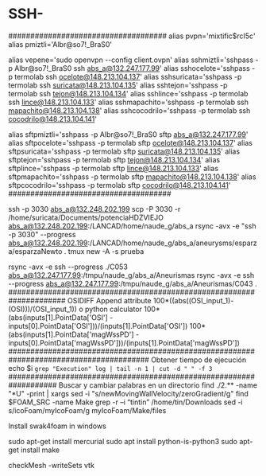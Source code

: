 # SSH-

####################################
alias pvpn='mixtific$rcI5c'
alias pmiztli='Albr@so7!_BraS0'

alias vepene='sudo openvpn --config client.ovpn'
alias sshmiztli='sshpass -p Albr@so7!_BraS0 ssh abs_a@132.247.177.99'
alias sshocelote='sshpass -p termolab ssh ocelote@148.213.104.137'
alias sshsuricata='sshpass -p termolab ssh suricata@148.213.104.135'
alias sshtejon='sshpass -p termolab ssh tejon@148.213.104.134'
alias sshlince='sshpass -p termolab ssh lince@148.213.104.133'
alias sshmapachito='sshpass -p termolab ssh mapachito@148.213.104.138'
alias sshcocodrilo='sshpass -p termolab ssh cocodrilo@148.213.104.141'

alias sftpmiztli='sshpass -p Albr@so7!_BraS0 sftp abs_a@132.247.177.99'
alias sftpocelote='sshpass -p termolab sftp ocelote@148.213.104.137'
alias sftpsuricata='sshpass -p termolab sftp suricata@148.213.104.135'
alias sftptejon='sshpass -p termolab sftp tejon@148.213.104.134'
alias sftplince='sshpass -p termolab sftp lince@148.213.104.133'
alias sftpmapachito='sshpass -p termolab sftp mapachito@148.213.104.138'
alias sftpcocodrilo='sshpass -p termolab sftp cocodrilo@148.213.104.141'
#####################################

ssh -p 3030 abs_a@132.248.202.199
scp -P 3030 -r /home/suricata/Documents/potenciaHDZVIEJO abs_a@132.248.202.199:/LANCAD/home/naude_g/abs_a
rsync -avx -e "ssh -p 3030" --progress abs_a@132.248.202.199:/LANCAD/home/naude_g/abs_a/aneurysms/esparza/esparzaNewto .
tmux new -A -s prueba


rsync -avx -e ssh --progress ./C053 abs_a@132.247.177.99:/tmpu/naude_g/abs_a/Aneurismas
rsync -avx -e ssh --progress abs_a@132.247.177.99:/tmpu/naude_g/abs_a/Aneurismas/C043 .
#####################################################################
OSIDIFF
Append attribute
100*((abs((OSI_input_1)-(OSI)))/(OSI_input_1))
o
python calculator
100*(abs(inputs[1].PointData['OSI'] - inputs[0].PointData['OSI']))/(inputs[1].PointData['OSI'])
100*(abs(inputs[1].PointData['magWssPD'] - inputs[0].PointData['magWssPD']))/(inputs[1].PointData['magWssPD'])
########################################################################################
Obtener tiempo de ejecución
echo $i `grep "Execution" log | tail -n 1 | cut -d " " -f 3`
###################################################################
Buscar y cambiar palabras en un directorio
find ./2.** -name "*U" -print | xargs sed -i "s/newMovingWallVelocity/zeroGradient/g"
find $FOAM_SRC -name Make
grep -r –i “tintin” /home/tin/Downloads
sed -i s/icoFoam/myIcoFoam/g myIcoFoam/Make/files



Install swak4foam in windows

sudo apt-get install mercurial
sudo apt install python-is-python3
sudo apt-get install make


checkMesh -writeSets vtk



